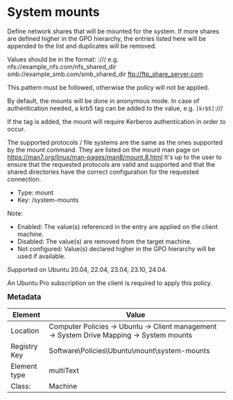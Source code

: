 # System mounts

Define network shares that will be mounted for the system.
If more shares are defined higher in the GPO hierarchy, the entries listed here will be appended to the list and duplicates will be removed.

Values should be in the format: 
    <protocol>://<hostname-or-ip>/<shared-dir>
e.g.
    nfs://example_nfs.com/nfs_shared_dir
    smb://example_smb.com/smb_shared_dir
    ftp://ftp_share_server.com

This pattern must be followed, otherwise the policy will not be applied.

By default, the mounts will be done in anonymous mode. In case of authentication needed, a krb5 tag can be added to the value, e.g.
    `[krb5]`<protocol>://<hostname-or-ip>/<shared-dir>

If the tag is added, the mount will require Kerberos authentication in order to occur.

The supported protocols / file systems are the same as the ones supported by the mount command.
They are listed on the mount man page on https://man7.org/linux/man-pages/man8/mount.8.html
It's up to the user to ensure that the requested protocols are valid and supported and that the shared directories have the correct configuration for the requested connection.


- Type: mount
- Key: /system-mounts

Note: 
 * Enabled: The value(s) referenced in the entry are applied on the client machine.
 * Disabled: The value(s) are removed from the target machine.
 * Not configured: Value(s) declared higher in the GPO hierarchy will be used if available.

Supported on Ubuntu 20.04, 22.04, 23.04, 23.10, 24.04.

An Ubuntu Pro subscription on the client is required to apply this policy.



<span style="font-size: larger;">**Metadata**</span>

| Element      | Value            |
| ---          | ---              |
| Location     | Computer Policies -> Ubuntu -> Client management -> System Drive Mapping -> System mounts    |
| Registry Key | Software\Policies\Ubuntu\mount\system-mounts         |
| Element type | multiText |
| Class:       | Machine       |
